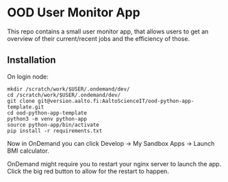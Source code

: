 # OOD User Monitor App

This repo contains a small user monitor app, that allows users to get an overview of their current/recent jobs and the efficiency of those.

## Installation

On login node:

```console
mkdir /scratch/work/$USER/.ondemand/dev/
cd /scratch/work/$USER/.ondemand/dev/
git clone git@version.aalto.fi:AaltoScienceIT/ood-python-app-template.git
cd ood-python-app-template
python3 -m venv python-app
source python-app/bin/activate
pip install -r requirements.txt
```

Now in OnDemand you can click Develop -> My Sandbox Apps -> Launch BMI calculator.

OnDemand might require you to restart your nginx server to launch the app. Click
the big red button to allow for the restart to happen.
